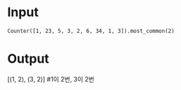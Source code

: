 # Input
`Counter([1, 23, 5, 3, 2, 6, 34, 1, 3]).most_common(2)`

# Output
[(1, 2), (3, 2)] #1이 2번, 3이 2번
